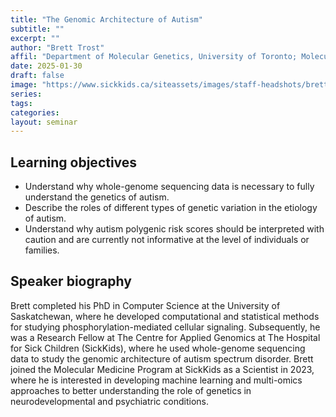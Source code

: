```yaml
---
title: "The Genomic Architecture of Autism"
subtitle: ""
excerpt: ""
author: "Brett Trost"
affil: "Department of Molecular Genetics, University of Toronto; Molecular Medicine Program, The Hospital for Sick Children"
date: 2025-01-30
draft: false
image: "https://www.sickkids.ca/siteassets/images/staff-headshots/brett-trost-headshot-300.jpg"
series:
tags:
categories:
layout: seminar
---
```


## Learning objectives

* Understand why whole-genome sequencing data is necessary to fully understand the genetics of autism.
* Describe the roles of different types of genetic variation in the etiology of autism.
* Understand why autism polygenic risk scores should be interpreted with caution and are currently not informative at the level of individuals or families.

## Speaker biography

Brett completed his PhD in Computer Science at the University of Saskatchewan, where he developed computational and statistical methods for studying phosphorylation-mediated cellular signaling. Subsequently, he was a Research Fellow at The Centre for Applied Genomics at The Hospital for Sick Children (SickKids), where he used whole-genome sequencing data to study the genomic architecture of autism spectrum disorder. Brett joined the Molecular Medicine Program at SickKids as a Scientist in 2023, where he is interested in developing machine learning and multi-omics approaches to better understanding the role of genetics in neurodevelopmental and psychiatric conditions.
